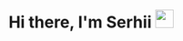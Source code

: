 <h1 align="center">Hi there, I'm Serhii</a> <img
src="https://github.com/blackcater/blackcater/raw/main/images/Hi.gif" height="32" /></h1>

<!--
**Alkaponees/Alkaponees** is a ✨ _special_ ✨ repository because its `README.md` (this file) appears on your GitHub profile.

Here are some ideas to get you started:

- 🔭 I’m currently working on ...
- 🌱 I’m currently learning ...
- 👯 I’m looking to collaborate on ...
- 🤔 I’m looking for help with ...
- 💬 Ask me about ...
- 📫 How to reach me: ...
- 😄 Pronouns: ...
- ⚡ Fun fact: ...
-->
